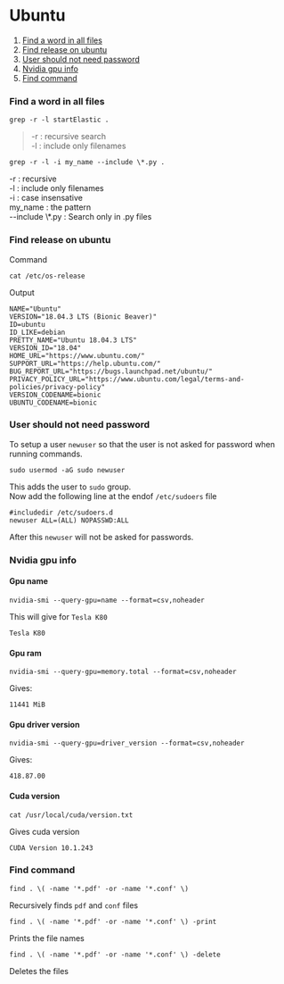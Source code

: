 # Ubuntu

1. [Find a word in all files](#find-a-word-in-all-files)
1. [Find release on ubuntu](#find-release-on-ubuntu)
1. [User should not need password](#user-should-not-need-password)
1. [Nvidia gpu info](#nvidia-gpu-info)
1. [Find command](#find-command)

### Find a word in all files
```
grep -r -l startElastic .
```
>-r : recursive search  
>-l : include only filenames 

```
grep -r -l -i my_name --include \*.py .
```
-r : recursive  
-l : include only filenames  
-i : case insensative  
my_name : the pattern  
--include \\*.py : Search only in .py files   

### Find release on ubuntu
Command  
```
cat /etc/os-release
```
Output  
```
NAME="Ubuntu"
VERSION="18.04.3 LTS (Bionic Beaver)"
ID=ubuntu
ID_LIKE=debian
PRETTY_NAME="Ubuntu 18.04.3 LTS"
VERSION_ID="18.04"
HOME_URL="https://www.ubuntu.com/"
SUPPORT_URL="https://help.ubuntu.com/"
BUG_REPORT_URL="https://bugs.launchpad.net/ubuntu/"
PRIVACY_POLICY_URL="https://www.ubuntu.com/legal/terms-and-policies/privacy-policy"
VERSION_CODENAME=bionic
UBUNTU_CODENAME=bionic
```

### User should not need password
To setup a user `newuser` so that the user is not asked for password when running commands.
```
sudo usermod -aG sudo newuser
```
This adds the user to `sudo` group.  
Now add the following line at the endof `/etc/sudoers` file
```
#includedir /etc/sudoers.d
newuser ALL=(ALL) NOPASSWD:ALL

```
After this `newuser` will not be asked for passwords.

### Nvidia gpu info

#### Gpu name
```
nvidia-smi --query-gpu=name --format=csv,noheader
```
This will give for `Tesla K80`
```
Tesla K80
```
#### Gpu ram
```
nvidia-smi --query-gpu=memory.total --format=csv,noheader
```
Gives:
```
11441 MiB
```
#### Gpu driver version
```
nvidia-smi --query-gpu=driver_version --format=csv,noheader
```
Gives:
```
418.87.00
```
#### Cuda version
```
cat /usr/local/cuda/version.txt
```
Gives cuda version
```
CUDA Version 10.1.243
```

### Find command
```
find . \( -name '*.pdf' -or -name '*.conf' \)
```
Recursively finds `pdf` and `conf` files
```
find . \( -name '*.pdf' -or -name '*.conf' \) -print
```
Prints the file names
```
find . \( -name '*.pdf' -or -name '*.conf' \) -delete
```
Deletes the files